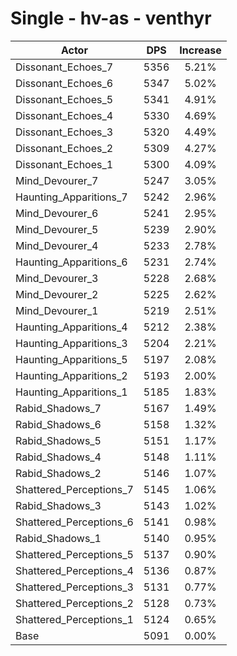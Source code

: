 # Single - hv-as - venthyr
| Actor | DPS | Increase |
|---|:---:|:---:|
|Dissonant_Echoes_7|5356|5.21%|
|Dissonant_Echoes_6|5347|5.02%|
|Dissonant_Echoes_5|5341|4.91%|
|Dissonant_Echoes_4|5330|4.69%|
|Dissonant_Echoes_3|5320|4.49%|
|Dissonant_Echoes_2|5309|4.27%|
|Dissonant_Echoes_1|5300|4.09%|
|Mind_Devourer_7|5247|3.05%|
|Haunting_Apparitions_7|5242|2.96%|
|Mind_Devourer_6|5241|2.95%|
|Mind_Devourer_5|5239|2.90%|
|Mind_Devourer_4|5233|2.78%|
|Haunting_Apparitions_6|5231|2.74%|
|Mind_Devourer_3|5228|2.68%|
|Mind_Devourer_2|5225|2.62%|
|Mind_Devourer_1|5219|2.51%|
|Haunting_Apparitions_4|5212|2.38%|
|Haunting_Apparitions_3|5204|2.21%|
|Haunting_Apparitions_5|5197|2.08%|
|Haunting_Apparitions_2|5193|2.00%|
|Haunting_Apparitions_1|5185|1.83%|
|Rabid_Shadows_7|5167|1.49%|
|Rabid_Shadows_6|5158|1.32%|
|Rabid_Shadows_5|5151|1.17%|
|Rabid_Shadows_4|5148|1.11%|
|Rabid_Shadows_2|5146|1.07%|
|Shattered_Perceptions_7|5145|1.06%|
|Rabid_Shadows_3|5143|1.02%|
|Shattered_Perceptions_6|5141|0.98%|
|Rabid_Shadows_1|5140|0.95%|
|Shattered_Perceptions_5|5137|0.90%|
|Shattered_Perceptions_4|5136|0.87%|
|Shattered_Perceptions_3|5131|0.77%|
|Shattered_Perceptions_2|5128|0.73%|
|Shattered_Perceptions_1|5124|0.65%|
|Base|5091|0.00%|

